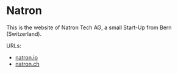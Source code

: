 # Natron

This is the website of Natron Tech AG, a small Start-Up from Bern (Switzerland).

URLs: 
- [natron.io](https://natron.io)
- [natron.ch](https://natron.ch)
